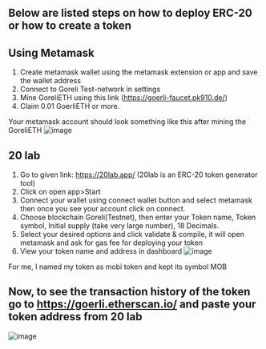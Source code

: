 ## Below are listed steps on how to deploy ERC-20 or how to create a token

## Using Metamask
1. Create metamask wallet using the metamask extension or app and save the wallet address
2. Connect to Goreli Test-network in settings
3. Mine GoreliETH using this link (https://goerli-faucet.pk910.de/)
4. Claim 0.01 GoerliETH or more.

Your metamask account should look something like this after mining the GoreliETH
![image](https://github.com/AmarKumar1912/blockchain/assets/119916402/d53206e3-ca68-4d86-a3dc-8b153b366b12)


## 20 lab
1. Go to given link: https://20lab.app/ (20lab is an ERC-20 token generator tool)
2. Click on open app>Start
3. Connect your wallet using connect wallet button and select metamask then once you see your account click on connect.
4. Choose blockchain Goreli(Testnet), then enter your Token name, Token symbol, Initial supply (take very large number), 18 Decimals.
5. Select your desired options and click validate & compile, it will open metamask and ask for gas fee for deploying your token
6. View your token name and address in dashboard
![image](https://github.com/AmarKumar1912/blockchain/assets/119916402/9e3262a2-7880-4d52-bdd2-3f753f269322)

For me, I named my token as mobi token and kept its symbol MOB

## Now, to see the transaction history of the token go to https://goerli.etherscan.io/ and paste your token address from 20 lab

![image](https://github.com/AmarKumar1912/blockchain/assets/119916402/9d5ddc78-bd2d-4c57-947f-020a990b2645)
